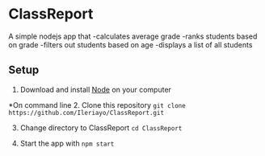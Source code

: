 # ClassReport
A simple nodejs app that
-calculates average grade
-ranks students based on grade
-filters out students based on age
-displays a list of all students

## Setup
1. Download and install [Node](https://nodejs.org) on your computer

*On command line 
2. Clone this repository
```git clone https://github.com/Ileriayo/ClassReport.git```

3. Change directory to ClassReport
```cd ClassReport```

4. Start the app with
```npm start```
